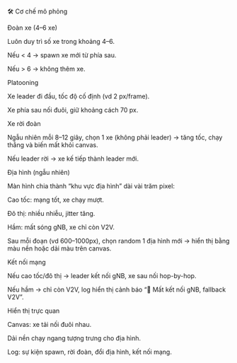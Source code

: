 🛠️ Cơ chế mô phỏng

Đoàn xe (4–6 xe)

Luôn duy trì số xe trong khoảng 4–6.

Nếu < 4 → spawn xe mới từ phía sau.

Nếu > 6 → không thêm xe.

Platooning

Xe leader đi đầu, tốc độ cố định (vd 2 px/frame).

Xe phía sau nối đuôi, giữ khoảng cách 70 px.

Xe rời đoàn

Ngẫu nhiên mỗi 8–12 giây, chọn 1 xe (không phải leader) → tăng tốc, chạy thẳng và biến mất khỏi canvas.

Nếu leader rời → xe kế tiếp thành leader mới.

Địa hình (ngẫu nhiên)

Màn hình chia thành “khu vực địa hình” dài vài trăm pixel:

Cao tốc: mạng tốt, xe chạy mượt.

Đô thị: nhiều nhiễu, jitter tăng.

Hầm: mất sóng gNB, xe chỉ còn V2V.

Sau mỗi đoạn (vd 600–1000px), chọn random 1 địa hình mới → hiển thị bằng màu nền hoặc dải màu trên canvas.

Kết nối mạng

Nếu cao tốc/đô thị → leader kết nối gNB, xe sau nối hop-by-hop.

Nếu hầm → chỉ còn V2V, log hiển thị cảnh báo “🚨 Mất kết nối gNB, fallback V2V”.

Hiển thị trực quan

Canvas: xe tải nối đuôi nhau.

Dải nền chạy ngang tượng trưng cho địa hình.

Log: sự kiện spawn, rời đoàn, đổi địa hình, kết nối mạng.

